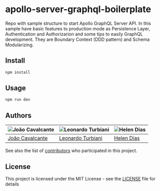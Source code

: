 # apollo-server-graphql-boilerplate
Repo with sample structure to start Apollo GraphQL Server API. In this sample have basic features to production mode as Persistence Layer, Authentication and Authorizarion and some tips to easily GraphQL development. They are Boundary Context (DDD pattern) and Schema Modularizing.

## Install

```sh
npm install
```

## Usage

```sh
npm run dev
```


## Authors

|  ![João Cavalcante](https://avatars1.githubusercontent.com/u/13931503?v=3&s=150)    | ![Leonardo Turbiani](https://avatars3.githubusercontent.com/u/1368287?v=3&s=150) | ![Helen Dias](https://avatars0.githubusercontent.com/u/19653346?s=150&v=3)
|-------------|--------|--------|
|[João Cavalcante](https://github.com/kavalcante/)| [Leonardo Turbiani](https://github.com/turbiani/) | [Helen Dias](https://github.com/HelenDias) |

See also the list of [contributors](https://github.com/Cotabox/apollo-server-graphql-boilerplate/contributors) who participated in this project.

## License

This project is licensed under the MIT License - see the [LICENSE](LICENSE) file for details
